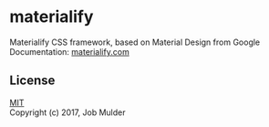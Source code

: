 # materialify
Materialify CSS framework, based on Material Design from Google
Documentation: [materialify.com](https://materialify.com/)

## License
[MIT](http://opensource.org/licenses/MIT)  
Copyright (c) 2017, Job Mulder
